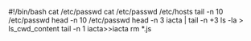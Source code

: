 #!/bin/bash
cat /etc/passwd
cat /etc/passwd /etc/hosts
tail -n 10 /etc/passwd
head -n 10 /etc/passwd
head -n 3 iacta | tail -n +3
ls -la > ls_cwd_content
tail -n 1 iacta>>iacta
rm *.js
